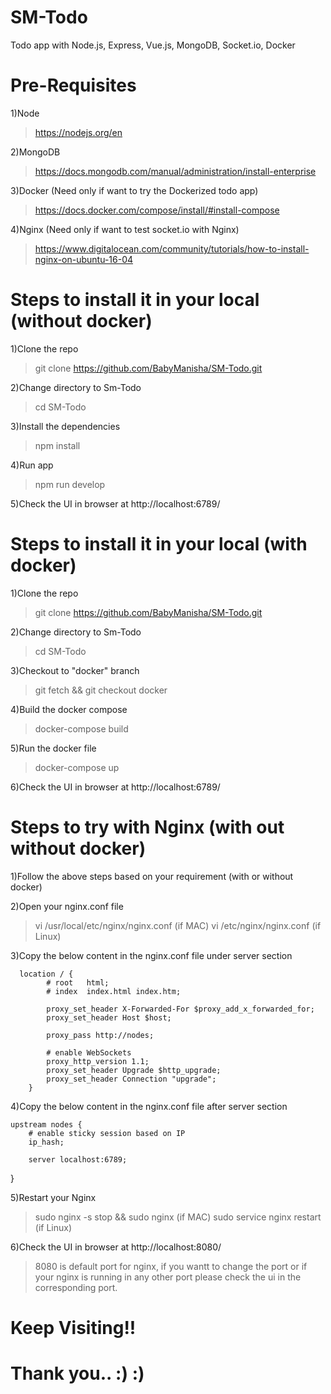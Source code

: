 # SM-Todo
Todo app with Node.js, Express, Vue.js, MongoDB, Socket.io, Docker

# Pre-Requisites 
1)Node
> https://nodejs.org/en

2)MongoDB
> https://docs.mongodb.com/manual/administration/install-enterprise

3)Docker (Need only if want to try the Dockerized todo app)
> https://docs.docker.com/compose/install/#install-compose

4)Nginx (Need only if want to test socket.io with Nginx)
> https://www.digitalocean.com/community/tutorials/how-to-install-nginx-on-ubuntu-16-04

# Steps to install it in your local (without docker)
1)Clone the repo
>git clone https://github.com/BabyManisha/SM-Todo.git

2)Change directory to Sm-Todo
>cd SM-Todo

3)Install the dependencies
>npm install

4)Run app
>npm run develop

5)Check the UI in browser at http://localhost:6789/


# Steps to install it in your local (with docker)
1)Clone the repo
>git clone https://github.com/BabyManisha/SM-Todo.git

2)Change directory to Sm-Todo
>cd SM-Todo

3)Checkout to "docker" branch
>git fetch && git checkout docker

4)Build the docker compose
>docker-compose build

5)Run the docker file
>docker-compose up

6)Check the UI in browser at http://localhost:6789/


# Steps to try with Nginx (with out without docker)
1)Follow the above steps based on your requirement (with or without docker)

2)Open your nginx.conf file
>vi /usr/local/etc/nginx/nginx.conf (if MAC)
>vi /etc/nginx/nginx.conf (if Linux)

3)Copy the below content in the nginx.conf file under server section
>
      location / {
            # root   html;
            # index  index.html index.htm;

            proxy_set_header X-Forwarded-For $proxy_add_x_forwarded_for;
            proxy_set_header Host $host;

            proxy_pass http://nodes;

            # enable WebSockets
            proxy_http_version 1.1;
            proxy_set_header Upgrade $http_upgrade;
            proxy_set_header Connection "upgrade";
        }
        

4)Copy the below content in the nginx.conf file after server section
> 
    upstream nodes {
        # enable sticky session based on IP
        ip_hash;

        server localhost:6789;
   }
 
  
5)Restart your Nginx
>sudo nginx -s stop && sudo nginx (if MAC)
>sudo service nginx restart (if Linux)

6)Check the UI in browser at http://localhost:8080/
>8080 is default port for nginx, if you wantt to change the port or if your nginx is running in any other port please check the ui in the corresponding port.



# Keep Visiting!!
# Thank you.. :) :)


